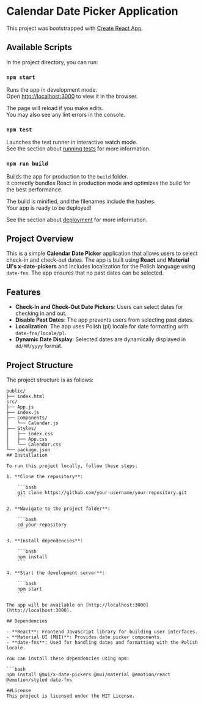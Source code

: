 # Calendar Date Picker Application

This project was bootstrapped with [Create React App](https://github.com/facebook/create-react-app).

## Available Scripts

In the project directory, you can run:

### `npm start`

Runs the app in development mode.  
Open [http://localhost:3000](http://localhost:3000) to view it in the browser.

The page will reload if you make edits.  
You may also see any lint errors in the console.

### `npm test`

Launches the test runner in interactive watch mode.  
See the section about [running tests](https://facebook.github.io/create-react-app/docs/running-tests) for more information.

### `npm run build`

Builds the app for production to the `build` folder.  
It correctly bundles React in production mode and optimizes the build for the best performance.

The build is minified, and the filenames include the hashes.  
Your app is ready to be deployed!

See the section about [deployment](https://facebook.github.io/create-react-app/docs/deployment) for more information.

## Project Overview

This is a simple **Calendar Date Picker** application that allows users to select check-in and check-out dates. The app is built using **React** and **Material UI's x-date-pickers** and includes localization for the Polish language using `date-fns`. The app ensures that no past dates can be selected.

## Features

- **Check-In and Check-Out Date Pickers**: Users can select dates for checking in and out.
- **Disable Past Dates**: The app prevents users from selecting past dates.
- **Localization**: The app uses Polish (pl) locale for date formatting with `date-fns/locale/pl`.
- **Dynamic Date Display**: Selected dates are dynamically displayed in `dd/MM/yyyy` format.

## Project Structure

The project structure is as follows:

```plaintext
public/
├── index.html
src/
├── App.js
├── index.js
├── Components/
│   └── Calendar.js
├── Styles/
│   ├── index.css
│   ├── App.css
│   └── Calendar.css
└── package.json
## Installation

To run this project locally, follow these steps:

1. **Clone the repository**:

    ```bash
    git clone https://github.com/your-username/your-repository.git
    ```

2. **Navigate to the project folder**:

    ```bash
    cd your-repository
    ```

3. **Install dependencies**:

    ```bash
    npm install
    ```

4. **Start the development server**:

    ```bash
    npm start
    ```

The app will be available on [http://localhost:3000](http://localhost:3000).

## Dependencies

- **React**: Frontend JavaScript library for building user interfaces.
- **Material UI (MUI)**: Provides date picker components.
- **date-fns**: Used for handling dates and formatting with the Polish locale.

You can install these dependencies using npm:

```bash
npm install @mui/x-date-pickers @mui/material @emotion/react @emotion/styled date-fns

##License
This project is licensed under the MIT License.
